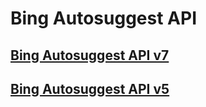 # Bing Autosuggest API
## [Bing Autosuggest API v7](bing-autosuggest-api-v7-reference.md)
## [Bing Autosuggest API v5](bing-autosuggest-api-v5-reference.md)